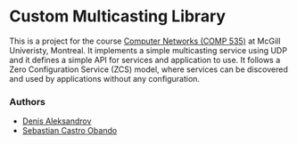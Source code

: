 # Custom Multicasting Library
This is a project for the course [Computer Networks (COMP 535)](https://www.mcgill.ca/study/2023-2024/courses/comp-535) at McGill Univeristy, Montreal. It implements a simple multicasting service using UDP and it defines a simple API for services and application to use. It follows a Zero Configuration Service (ZCS) model, where services can be discovered and used by applications without any configuration.

### Authors
- [Denis Aleksandrov](https://github.com/aleksandrov-denis)
- [Sebastian Castro Obando](https://github.com/sebastiancastroobando/)
